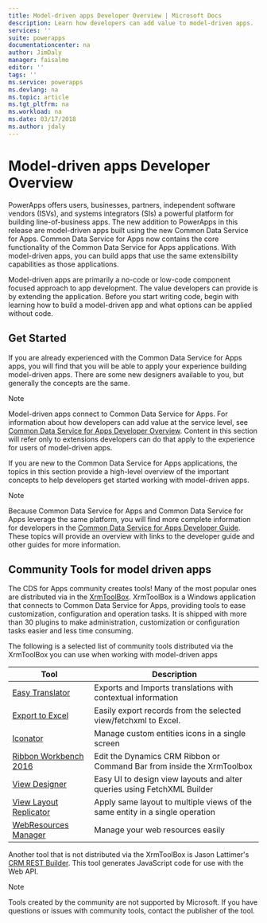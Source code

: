 ```yaml
---
title: Model-driven apps Developer Overview | Microsoft Docs
description: Learn how developers can add value to model-driven apps.
services: ''
suite: powerapps
documentationcenter: na
author: JimDaly
manager: faisalmo
editor: ''
tags: ''
ms.service: powerapps
ms.devlang: na
ms.topic: article
ms.tgt_pltfrm: na
ms.workload: na
ms.date: 03/17/2018
ms.author: jdaly
---
```

# Model-driven apps Developer Overview

PowerApps offers users, businesses, partners, independent software vendors (ISVs), and systems integrators (SIs) a powerful platform for building line-of-business apps. The new addition to PowerApps in this release are model-driven apps built using the new Common Data Service for Apps. Common Data Service for Apps now contains the core functionality of the Common Data Service for Apps  applications. With model-driven apps, you can build apps that use the same extensibility capabilities as those applications.

Model-driven apps are primarily a no-code or low-code component focused approach to app development. The value developers can provide is by extending the application. Before you start writing code, begin with learning how to build a model-driven app and what options can be applied without code. 

## Get Started
If you are already experienced with the Common Data Service for Apps apps, you will find that you will be able to apply your experience building model-driven apps. There are some new designers available to you, but generally the concepts are the same.

> [!NOTE]
> Model-driven apps connect to Common Data Service for Apps. For information about how developers can add value at the service level, see [Common Data Service for Apps Developer Overview](../common-data-service/overview.md).
> Content in this section will refer only to extensions developers can do that apply to the experience for users of model-driven apps. 

If you are new to the Common Data Service for Apps applications, the topics in this section provide a high-level overview of the important concepts to help developers get started working with model-driven apps. 

> [!NOTE]
> Because Common Data Service for Apps and Common Data Service for Apps leverage the same platform, you will find more complete information for developers in the [Common Data Service for Apps Developer Guide](/dynamics365/customer-engagement/developer/developer-guide). These topics will provide an overview with links to the developer guide and other guides for more information.


## Community Tools for model driven apps

The CDS for Apps community creates tools! Many of the most popular ones are distributed via in the [XrmToolBox](https://www.xrmtoolbox.com/). XrmToolBox is a Windows application that connects to Common Data Service for Apps, providing tools to ease customization, configuration and operation tasks. It is shipped with more than 30 plugins to make administration, customization or configuration tasks easier and less time consuming.

The following is a selected list of community tools distributed via the XrmToolBox you can use when working with model-driven apps

|Tool  |Description  |
|---------|---------|
|[Easy Translator](https://www.xrmtoolbox.com/plugins/MsCrmTools.Translator/)|Exports and Imports translations with contextual information|
|[Export to Excel](https://www.xrmtoolbox.com/plugins/Ryr.XrmToolBox.ExportToExcel/)|Easily export records from the selected view/fetchxml to Excel.|
|[Iconator](https://www.xrmtoolbox.com/plugins/MscrmTools.Iconator/)|Manage custom entities icons in a single screen|
|[Ribbon Workbench 2016](https://www.xrmtoolbox.com/plugins/RibbonWorkbench2016/)|Edit the Dynamics CRM Ribbon or Command Bar from inside the XrmToolbox|
|[View Designer](https://www.xrmtoolbox.com/plugins/Cinteros.XrmToolBox.ViewDesigner/)|Easy UI to design view layouts and alter queries using FetchXML Builder|
|[View Layout Replicator](https://www.xrmtoolbox.com/plugins/MsCrmTools.ViewLayoutReplicator/)|Apply same layout to multiple views of the same entity in a single operation|
|[WebResources Manager](https://www.xrmtoolbox.com/plugins/MsCrmTools.WebResourcesManager/)|Manage your web resources easily|

Another tool that is not distributed via the XrmToolBox is Jason Lattimer's [CRM REST Builder](https://github.com/jlattimer/CRMRESTBuilder). This tool generates JavaScript code for use with the Web API.

> [!NOTE]
> Tools created by the community are not supported by Microsoft. If you have questions or issues with community tools, contact the publisher of the tool.




